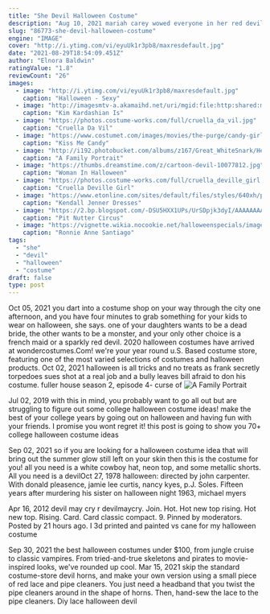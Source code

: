 ```yaml
---
title: "She Devil Halloween Costume"
description: "Aug 10, 2021 mariah carey wowed everyone in her red devil costume, complete with horns and feathery wings. Randy shropshire getty images. 11 of 90.  65 easy last-minute halloween costume"
slug: "86773-she-devil-halloween-costume"
engine: "IMAGE"
cover: "http://i.ytimg.com/vi/eyuUk1r3pb8/maxresdefault.jpg"
date: "2021-08-29T18:54:09.451Z"
author: "Elnora Baldwin"
ratingValue: "1.8"
reviewCount: "26"
images:
  - image: "http://i.ytimg.com/vi/eyuUk1r3pb8/maxresdefault.jpg"
    caption: "Halloween - Sexy"
  - image: "http://imagesmtv-a.akamaihd.net/uri/mgid:file:http:shared:mtv.com/news/wp-content/uploads/2015/09/spl766838_004-1443471871.jpg?quality%3D.8%26height%3D1578.5319652722967%26width%3D800"
    caption: "Kim Kardashian Is"
  - image: "https://photos.costume-works.com/full/cruella_da_vil.jpg"
    caption: "Cruella Da Vil"
  - image: "https://www.costumet.com/images/movies/the-purge/candy-girl/cover.jpg"
    caption: "Kiss Me Candy"
  - image: "http://i192.photobucket.com/albums/z167/Great_WhiteSnark/Hellboy_Family_Costumes.jpg"
    caption: "A Family Portrait"
  - image: "https://thumbs.dreamstime.com/z/cartoon-devil-10077812.jpg"
    caption: "Woman In Halloween"
  - image: "https://photos.costume-works.com/full/cruella_deville_girl.jpg"
    caption: "Cruella Deville Girl"
  - image: "https://www.etonline.com/sites/default/files/styles/640xh/public/images/2017-11/kendall_jenner_halloween_bgus_1045379_002.jpg?itok=OVyx2VX3"
    caption: "Kendall Jenner Dresses"
  - image: "https://2.bp.blogspot.com/-DSU5HXX1UPs/UrSDpjk3dyI/AAAAAAAADoY/2185byhPJBo/s1600/costume+10.jpg"
    caption: "Pit Nutter Circus"
  - image: "https://vignette.wikia.nocookie.net/halloweenspecials/images/c/c1/Ronnie_Anne_in_her_gumball_machine_costume.png/revision/latest?cb=20191030001859"
    caption: "Ronnie Anne Santiago"
tags:
  - "she"
  - "devil"
  - "halloween"
  - "costume"
draft: false
type: post
---
```


Oct 05, 2021 you dart into a costume shop on your way through the city one afternoon, and you have four minutes to grab something for your kids to wear on halloween, she says. one of your daughters wants to be a dead bride, the other wants to be a monster, and your only other choice is a french maid or a sparkly red devil. 2020 halloween costumes have arrived at wondercostumes.Com! we're your year round u.S. Based costume store, featuring one of the most varied selections of costumes and halloween products. Oct 02, 2021 halloween is all tricks and no treats as frank secretly torpedoes sues shot at a real job and a bully leaves bill afraid to don his costume. fuller house season 2, episode 4- curse of
![A Family Portrait](http://i192.photobucket.com/albums/z167/Great_WhiteSnark/Hellboy_Family_Costumes.jpg "A Family Portrait")

Jul 02, 2019 with this in mind, you probably want to go all out but are struggling to figure out some college halloween costume ideas! make the best of your college years by going out on halloween and having fun with your friends. I promise you wont regret it! this post is going to show you 70+ college halloween costume ideas
<!--inArticleAds-->

<!--galleryOne-->

Sep 02, 2021 so if you are looking for a halloween costume idea that will bring out the summer glow still left on your skin then this is the costume for you! all you need is a white cowboy hat, neon top, and some metallic shorts.  All you need is a devilOct 27, 1978 halloween: directed by john carpenter. With donald pleasence, jamie lee curtis, nancy kyes, p.J. Soles. Fifteen years after murdering his sister on halloween night 1963, michael myers
<!--inArticleAds-->

<!--galleryTwo-->

Apr 16, 2012 devil may cry r devilmaycry. Join. Hot. Hot new top rising. Hot new top. Rising. Card. Card classic compact. 9. Pinned by moderators. Posted by 21 hours ago.  I 3d printed and painted vs cane for my halloween costume
<!--galleryThree-->

Sep 30, 2021 the best halloween costumes under $100, from jungle cruise to classic vampires. From tried-and-true skeletons and pirates to movie-inspired looks, we've rounded up cool. Mar 15, 2021 skip the standard costume-store devil horns, and make your own version using a small piece of red lace and pipe cleaners. You just need a headband that you twist the pipe cleaners around in the shape of horns. Then, hand-sew the lace to the pipe cleaners. Diy lace halloween devil